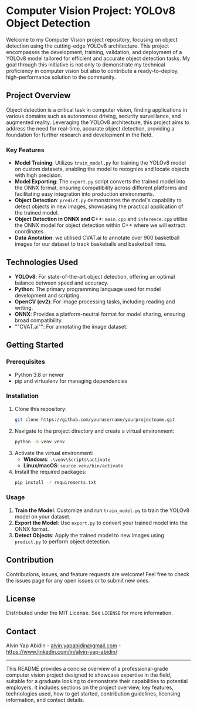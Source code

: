 # Computer Vision Project: YOLOv8 Object Detection

Welcome to my Computer Vision project repository, focusing on object detection using the cutting-edge YOLOv8 architecture. This project encompasses the development, training, validation, and deployment of a YOLOv8 model tailored for efficient and accurate object detection tasks. My goal through this initiative is not only to demonstrate my technical proficiency in computer vision but also to contribute a ready-to-deploy, high-performance solution to the community.

## Project Overview

Object detection is a critical task in computer vision, finding applications in various domains such as autonomous driving, security surveillance, and augmented reality. Leveraging the YOLOv8 architecture, this project aims to address the need for real-time, accurate object detection, providing a foundation for further research and development in the field.

### Key Features

- **Model Training**: Utilizes `train_model.py` for training the YOLOv8 model on custom datasets, enabling the model to recognize and locate objects with high precision.
- **Model Exporting**: The `export.py` script converts the trained model into the ONNX format, ensuring compatibility across different platforms and facilitating easy integration into production environments.
- **Object Detection**: `predict.py` demonstrates the model's capability to detect objects in new images, showcasing the practical application of the trained model.
- **Object Detection in ONNX and C++**:   `main.cpp` and  `inference.cpp` utilise the ONNX model for object detection within C++ where we will extract coordinates.
- **Data Anotation**: we utilised CVAT.ai to annotate over 900 basketball images for our dataset to track baskeballs and basketball rims.

## Technologies Used

- **YOLOv8**: For state-of-the-art object detection, offering an optimal balance between speed and accuracy.
- **Python**: The primary programming language used for model development and scripting.
- **OpenCV (cv2)**: For image processing tasks, including reading and writing.
- **ONNX**: Provides a platform-neutral format for model sharing, ensuring broad compatibility.
- ""CVAT.ai"": For annotating the image dataset.

## Getting Started

### Prerequisites

- Python 3.8 or newer
- pip and virtualenv for managing dependencies

### Installation

1. Clone this repository:
   ```sh
   git clone https://github.com/yourusername/yourprojectname.git
   ```
2. Navigate to the project directory and create a virtual environment:
   ```sh
   python -m venv venv
   ```
3. Activate the virtual environment:
   - **Windows**: `.\venv\Scripts\activate`
   - **Linux/macOS**: `source venv/bin/activate`
4. Install the required packages:
   ```sh
   pip install -r requirements.txt
   ```

### Usage

1. **Train the Model**: Customize and run `train_model.py` to train the YOLOv8 model on your dataset.
2. **Export the Model**: Use `export.py` to convert your trained model into the ONNX format.
3. **Detect Objects**: Apply the trained model to new images using `predict.py` to perform object detection.

## Contribution

Contributions, issues, and feature requests are welcome! Feel free to check the issues page for any open issues or to submit new ones.

## License

Distributed under the MIT License. See `LICENSE` for more information.

## Contact

Alvin Yap Abidin - alvin.yapabidin@gmail.com - https://www.linkedin.com/in/alvin-yap-abidin/


---

This README provides a concise overview of a professional-grade computer vision project designed to showcase expertise in the field, suitable for a graduate looking to demonstrate their capabilities to potential employers. It includes sections on the project overview, key features, technologies used, how to get started, contribution guidelines, licensing information, and contact details.
